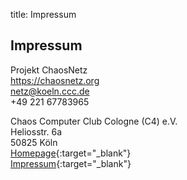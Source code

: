 title: Impressum

## Impressum
        
Projekt ChaosNetz  
https://chaosnetz.org  
netz@koeln.ccc.de  
+49 221 67783965  

Chaos Computer Club Cologne (C4) e.V.  
Heliosstr. 6a  
50825 Köln  
[Homepage](https://koeln.ccc.de){:target="_blank"}  
[Impressum](https://koeln.ccc.de/impressum/index.xml){:target="_blank"}
